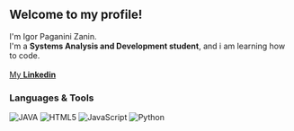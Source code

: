 ## Welcome to my profile!

I'm Igor Paganini Zanin. <br>
I'm a **Systems Analysis and Development student**, and i am learning how to code.
<br> <br>
[My **Linkedin**](https://www.linkedin.com/in/igor-zanin/)

### Languages & Tools

![JAVA](https://img.shields.io/badge/Java-ED8B00?style=for-the-badge&logo=openjdk&logoColor=white)
![HTML5](https://img.shields.io/badge/html5-%23E34F26.svg?style=for-the-badge&logo=html5&logoColor=white)
![JavaScript](https://img.shields.io/badge/javascript-%23323330.svg?style=for-the-badge&logo=javascript&logoColor=%23F7DF1E)
![Python](https://img.shields.io/badge/python-3670A0?style=for-the-badge&logo=python&logoColor=ffdd54)

